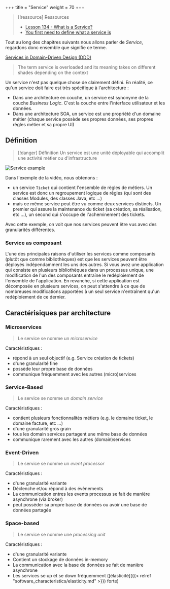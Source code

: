 +++
title = "Service"
weight = 70
+++

> [!ressource] Ressources
> - [Lesson 134 - What is a Service?](https://youtu.be/AHMlV_Y80Zw)
> - [You first need to define what a service is](https://softwareengineering.stackexchange.com/a/218394/385571)

Tout au long des chapitres suivants nous allons parler de _Service_, regardons donc ensemble que signifie ce terme.

[Services in Domain-Driven Design (DDD)](http://gorodinski.com/blog/2012/04/14/services-in-domain-driven-design-ddd/)
> The term service is overloaded and its meaning takes on different shades depending on the context

Un service n'est pas quelque chose de clairement défini. En réalité, ce qu'un service doit faire est très spécifique à l'architecture :
- Dans une architecture en couche, un service est synonyme de la couche *Business Logic*. C'est la couche entre l'interface utilisateur et les données. 
- Dans une architecture SOA, un service est une propriété d'un domaine métier (chaque service possède ses propres données, ses propres règles métier et sa propre UI)

## Définition

> [!danger] Définition
>  Un service est une unité déployable qui accomplit une activité métier ou d'infrastructure

![Service example](service_example.png)

Dans l'exemple de la vidéo, nous obtenons :

- un service `Ticket` qui contient l'ensemble de règles de métiers. Un service est donc un regroupement logique de règles (qui sont des classes Modules, des classes Java, etc ...)
- mais ce même service peut être vu comme deux services distincts. Un premier qui assure la maintenance du ticket (sa création, sa réalisation, etc ...), un second qui s'occupe de l'acheminement des tickets.

Avec cette exemple, on voit que nos services peuvent être vus avec des granularités différentes.

### Service as composant

L'une des principales raisons d'utiliser les services comme composants (plutôt que comme bibliothèques) est que les services peuvent être déployés indépendamment les uns des autres. Si vous avez une application qui consiste en plusieurs bibliothèques dans un processus unique, une modification de l'un des composants entraîne le redéploiement de l'ensemble de l'application. En revanche, si cette application est décomposée en plusieurs services, on peut s'attendre à ce que de nombreuses modifications apportées à un seul service n'entraînent qu'un redéploiement de ce dernier.

## Caractérisiques par architecture

### Microservices

> Le service se nomme un _microservice_

Caractéristiques :

- répond à un seul objectif (e.g. Service création de tickets)
- d'une granularité fine
- possède leur propre base de données
- communique fréquemment avec les autres (micro)services

### Service-Based

> Le service se nomme un _domain service_

Caractéristiques :

- contient plusieurs fonctionnalités métiers (e.g. le domaine ticket, le domaine facture, etc ...)
- d'une granularité gros grain
- tous les domain services partagent une même base de données
- communique rarement avec les autres (domain)services

### Event-Driven

> Le service se nomme un _event processor_

Caractéristiques :

- d'une granularité variante
- Déclenche et/ou répond à des évènements
- La communication entres les events processus se fait de manière asynchrone (via broker)
- peut posséder sa propre base de données ou avoir une base de données partagée

### Space-based

> Le service se nomme une _processing unit_

Caractéristiques :

- d'une granularité variante
- Contient un stockage de données in-memory
- La communication avec la base de données se fait de manière asynchrone
- Les services se up et se down fréquemment ([élasticité]({{< relref "software_characteristics/elasticity.md" >}}) forte)
